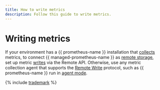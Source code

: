 ```yaml
---
title: How to write metrics
description: Follow this guide to write metrics.
---
```


# Writing metrics

If your environment has a {{ prometheus-name }} installation that [collects](https://prometheus.io/docs/prometheus/latest/configuration/configuration/#scrape_config) metrics, to connect {{ managed-prometheus-name }} as [remote storage](https://prometheus.io/docs/prometheus/latest/storage/#remote-storage-integrations), set up metric [writes](remote-write.md) via the Remote API. Otherwise, use any metric collection agent that supports the [Remote Write](https://prometheus.io/docs/prometheus/latest/configuration/configuration/#remote_write) protocol, such as {{ prometheus-name }} run in [agent mode](https://prometheus.io/docs/prometheus/latest/feature_flags/#prometheus-agent).

{% include [trademark](../../../../_includes/monitoring/trademark.md) %}

